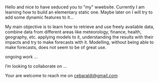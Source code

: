 Hello and nice to have seduced you to "my" wwebsite. Currently I am learning how to build an elementary static one. Maybe later on I will try to add some dynamic features to it...

My main objective is to learn how to retrieve and use freely available data, combine data from different areas like meteorology, finance, health, geography, etc. applying models to it, understanding the results with their impacts and try to make forecasts with it. Modelling, without being able to make forecasts, does not seem to be of great use.

ongoing work ...

I’m looking to collaborate on ...

Your are welcome to reach me on
cebaraldi@gmail.com

